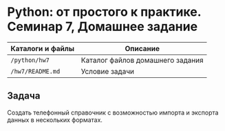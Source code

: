 # Python: от простого к практике. Семинар 7, Домашнее задание

Каталоги и файлы         | Описание
-------------------------|-----------------------------------------------------
`/python/hw7`            | Каталог файлов домашнего задания
`/hw7/README.md`         | Условие задачи

## Задача

Создать телефонный справочник с возможностью импорта и экспорта данных в нескольких форматах.
